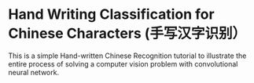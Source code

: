 # Hand Writing Classification for Chinese Characters (手写汉字识别）

This is a simple Hand-written Chinese Recognition tutorial to illustrate the entire process of solving a computer vision problem with convolutional neural network.
